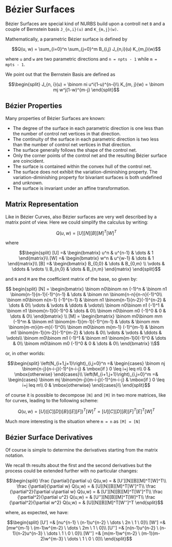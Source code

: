 # Bézier Surfaces

Bézier Surfaces are special kind of NURBS build upon a controll net ``B`` and a couple of Bernstein basis ``J_{n,i}(u)`` and ``K_{m,j}(w)``.

Mathematically, a parametric Bézier surface is defined by

```math
Q(u, w) = \sum_{i=0}^n \sum_{j=0}^m B_{i,j} J_{n,i}(u) K_{m,j}(w)
```
where ``u`` and ``w`` are two parametric directions and ``n = npts - 1`` while ``m = mpts - 1``.

We point out that the Bernstein Basis are defined as

```math
\begin{split}
	J_{n, i}(u) = \binom ni u^i(1-u)^{n-i}\\
	K_{m, j}(w) = \binom mj w^j(1-w)^{m-j}
\end{split}
```

## Bézier Properties

Many properties of Bézier Surfaces are known:
 - The degree of the surface in each parametric direction is one less than the number of control net vertices in that direction.
 - The continuity of the surface in each parametric direction is two less than the number of control net vertices in that direction.
 - The surface generally follows the shape of the control net.
 - Only the corner points of the control net and the resulting Bézier surface are coincident.
 - The surface is contained within the convex hull of the control net.
 - The surface does not exhibit the variation-diminishing property. The variation-diminishing property for bivariant surfaces is both undefined and unknown.
 - The surface is invariant under an affine transformation.

## Matrix Representation

Like in Bézier Curves, also Bézier surfaces are very well described by a matrix point of view. Here we could simplify the calculus by writing:
```math
	Q(u, w) = [U][N][B][M]^T[W]^T
```
where
```math
\begin{split}
	[U] =& \begin{bmatrix} 
		u^n & u^{n-1} & \dots & 1
	\end{matrix}\\
	[W] =& \begin{bmatrix} 
		w^n & u^{w-1} & \dots & 1
	\end{matrix}\\
	[B] =& \begin{bmatrix} 
		B_{0,0}	&	\dots	&	B_{0,m}	\\
		\vdots	&	\ddots	&	\vdots	\\
		B_{n,0}	&	\dots	&	B_{n,m}
	\end{matrix}
\end{split}
```

and ``N`` and ``M`` are the coefficient matrix of the base, so given by:
```math
	begin{split}
	[N] = \begin{bmatrix}
		\binom n0\binom nn (-1)^n & \binom n1 \binom{n-1}{n-1}(-1)^{n-1} & \dots & \binom nn \binom{n-n}{n-n}(-1)^0\\
		\binom n0\binom n{n-1} (-1)^{n-1} & \binom n1 \binom{n-1}{n-2}(-1)^{n-2} & \dots & 0\\
		\vdots & \vdots & \ddots & \vdots\\
		\binom n0\binom n1 (-1)^1 & \binom n1 \binom{n-1}0(-1)^0 & \dots & 0\\
		\binom n0\binom n0 (-1)^0 & 0 & \dots & 0\\
	\end{bmatrix} \\
	[M] = \begin{bmatrix}
		\binom m0\binom mm (-1)^m & \binom m1 \binom{m-1}{m-1}(-1)^{m-1} & \dots & \binom mm \binom{m-m}{m-m}(-1)^0\\
		\binom m0\binom m{m-1} (-1)^{m-1} & \binom m1 \binom{m-1}{m-2}(-1)^{m-2} & \dots & 0\\
		\vdots & \vdots & \ddots & \vdots\\
		\binom m0\binom m1 (-1)^1 & \binom m1 \binom{m-1}0(-1)^0 & \dots & 0\\
		\binom m0\binom m0 (-1)^0 & 0 & \dots & 0\\
	\end{bmatrix} \\
```
or, in other worlds:
```math
\begin{split}
	\left(N_{i+1,j+1}\right)_{i,j=0}^n =& \begin{cases}
		\binom nj \binom{n-j}{n-i-j}(-1)^{n-i-j}	&	\mbox{if } 0 \leq i+j leq n\\
		0											&	\mbox{otherwise}
	\end{cases}\\
	\left(M_{i+1,j+1}\right)_{i,j=0}^m =& \begin{cases}
		\binom mj \binom{m-j}{m-i-j}(-1)^{m-i-j}	&	\mbox{if } 0 \leq i+j leq m\\
		0											&	\mbox{otherwise}
	\end{cases}\\
\end{split}
```

of course it is possible to decompose ``[N]`` and ``[M]`` in two more matrices, like for curves, leading to the following scheme:
```math
Q(u, w) = [U]([C][D])[B]([E][F])^T[W]^T = [U][C][D][B][F]^T[E]^T[W]^T
```

Much more interesting is the situation where ``m = n`` as ``[M] = [N]``

## Bézier Surface Derivatives

Of course is simple to determine the derivatives starting from the matrix notation.

We recall th results about the first and the second derivatives but the process could be extended further with no particular changes:
```math
\begin{split}
	\frac {\partial}{\partial u} Q(u,w) = &	[U'][N][B][M]^T[W]^T\\
	\frac {\partial}{\partial w} Q(u,w) = &	[U][N][B][M]^T[W']^T\\
	\frac {\partial^2}{\partial u\partial w} Q(u,w) = &	[U'][N][B][M]^T[W']^T\\
	\frac {\partial^2}{\partial u^2} Q(u,w) = &	[U''][N][B][M]^T[W]^T\\
	\frac {\partial^2}{\partial w^2} Q(u,w) = &	[U][N][B][M]^T[W'']^T
\end{split}
```

where, as expected, we have:

```math
\begin{split}
	[U'] =& [nu^{n-1} \ (n-1)u^{n-2} \ \dots \ 2n \ 1 \ 0]\\
	[W'] =& [mw^{m-1} \ (m-1)w^{m-2} \ \dots \ 2m \ 1 \ 0]\\
	[U''] =& [n(n-1)u^{n-2} \ (n-1)(n-2)u^{n-3} \ \dots \ 1 \ 0 \ 0]\\
	[W''] =& [m(m-1)w^{m-2} \ (m-1)(m-2)w^{m-3} \ \dots \ 1 \ 0 \ 0]\\
\end{split}
```